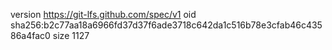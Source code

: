 version https://git-lfs.github.com/spec/v1
oid sha256:b2c77aa18a6966fd37d37f6ade3718c642da1c516b78e3cfab46c43586a4fac0
size 1127
